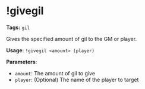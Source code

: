 # !givegil

**Tags:** `gil`

Gives the specified amount of gil to the GM or player.

**Usage**: `!givegil <amount> (player)`

**Parameters**:
- `amount`: The amount of gil to give
- `player`: (Optional) The name of the player to target

